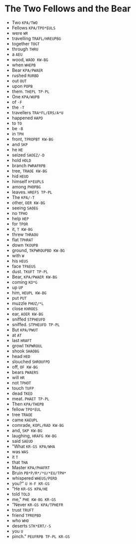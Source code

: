 # The Two Fellows and the Bear

* Two `KPA/TWO`
* Fellows `KPA/TPO*EULS`
* were `WR`
* travelling `TRAFL/HREUPBG`
* together `TOGT`
* through `THRU`
* a `AEU`
* wood, `WAOD KW-BG`
* when `WHEPB`
* Bear `KPA/PWAER`
* rushed `RURBD`
* out `OUT`
* upon `POPB`
* them. `THEPL TP-PL`
* One `KPA/WUPB`
* of `-F`
* the `-T`
* travellers `TRA*FL/ERS/A*U`
* happened `HAPD`
* to `TO`
* be `-B`
* in `TPH`
* front, `TPROPBT KW-BG`
* and `SKP`
* he `HE`
* seized `SAOEZ/-D`
* hold `HOLD`
* branch `PWRAFRPB`
* tree, `TRAOE KW-BG`
* hid `HEUD`
* himself `H*EUPLS`
* among `PHOPBG`
* leaves. `HREFS TP-PL`
* The `KPA/-T`
* other, `OER KW-BG`
* seeing `SAOEG`
* no `TPHO`
* help `HEP`
* for `TPOR`
* it, `T KW-BG`
* threw `THRAOU`
* flat `TPHRAT`
* down `TKOUPB`
* ground, `TKPWROUPBD KW-BG`
* with `W`
* his `HEUS`
* face `TPAEUS`
* dust. `TKUFT TP-PL`
* Bear, `KPA/PWAER KW-BG`
* coming `KO*G`
* up `UP`
* him, `HEUPL KW-BG`
* put `PUT`
* muzzle `PHUZ/*L`
* close `KHROES`
* ear, `AOER KW-BG`
* sniffed `STPHEUFD`
* sniffed. `STPHEUFD TP-PL`
* But `KPA/PWUT`
* at `AT`
* last `HRAFT`
* growl `TKPWROUL`
* shook `SHAOBG`
* head `HED`
* slouched `SHROUFPD`
* off, `OF KW-BG`
* bears `PWAERS`
* will `HR`
* not `TPHOT`
* touch `TUFP`
* dead `TKED`
* meat. `PHAET TP-PL`
* Then `KPA/THEPB`
* fellow `TPO*EUL`
* tree `TRAOE`
* came `KAEUPL`
* comrade, `KOPL/RAD KW-BG`
* and, `SKP KW-BG`
* laughing, `HRAFG KW-BG`
* said `SAEUD`
* "What `KR-GS KPA/WHA`
* was `WAS`
* it `T`
* that `THA`
* Master `KPA/PHAFRT`
* Bruin `PB*P/R*/*U/*EU/TPH*`
* whispered `WHEUS/PERD`
* you?" `U H-F KR-GS`
* "He `KR-GS KPA/HE`
* told `TOLD`
* me," `PHE KW-BG KR-GS`
* "Never `KR-GS KPA/TPHEFR`
* trust `TRUFT`
* friend `TPREPBD`
* who `WHO`
* deserts `STK*ERT/-S`
* you `U`
* pinch." `PEUFRPB TP-PL KR-GS`
